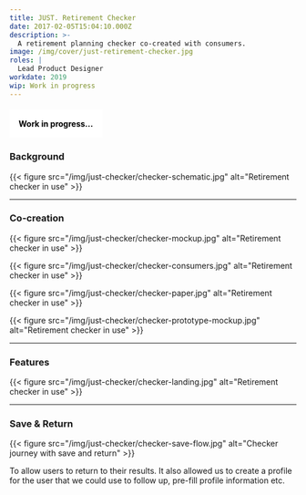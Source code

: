 ```yaml
---
title: JUST. Retirement Checker
date: 2017-02-05T15:04:10.000Z
description: >-
  A retirement planning checker co-created with consumers.
image: /img/cover/just-retirement-checker.jpg
roles: |
  Lead Product Designer
workdate: 2019
wip: Work in progress
---
```

#### <div style="background: white; padding: 16px; color: black; display: inline-block;">Work in progress...</div>

### Background

{{< figure src="/img/just-checker/checker-schematic.jpg" alt="Retirement checker in use" >}}

---
### Co-creation

{{< figure src="/img/just-checker/checker-mockup.jpg" alt="Retirement checker in use" >}}

{{< figure src="/img/just-checker/checker-consumers.jpg" alt="Retirement checker in use" >}}

{{< figure src="/img/just-checker/checker-paper.jpg" alt="Retirement checker in use" >}}

{{< figure src="/img/just-checker/checker-prototype-mockup.jpg" alt="Retirement checker in use" >}}

---
### Features



{{< figure src="/img/just-checker/checker-landing.jpg" alt="Retirement checker in use" >}}


---
### Save & Return

{{< figure src="/img/just-checker/checker-save-flow.jpg" alt="Checker journey with save and return" >}}

To allow users to return to their results.
It also allowed us to create a profile for the user that we could use to follow up, pre-fill profile information etc.


